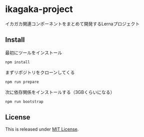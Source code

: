 # ikagaka-project

イカガカ関連コンポーネントをまとめて開発するLernaプロジェクト

## Install

最初にツールをインストール

```bash
npm install
```

まずリポジトリをクローンしてくる

```bash
npm run prepare
```

次に依存関係をインストールする（3GBくらいになる）

```bash
npm run bootstrap
```

## License

This is released under [MIT License](https://narazaka.net/license/MIT?2018).
